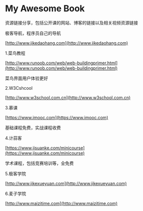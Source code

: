 # My Awesome Book

资源链接分享，包括公开课的网站、博客的链接以及相关视频资源链接

极客导航，程序员自己的导航

[http://www.jikedaohang.com](http://www.jikedaohang.com)

  


1.菜鸟教程

[http://www.runoob.com/web/web-buildingprimer.html](http://www.runoob.com/web/web-buildingprimer.html)

菜鸟界面用户体验更好

2.W3Cshcool

[http://www.w3school.com.cn](http://www.w3school.com.cn)

3.慕课

[https://www.imooc.com](https://www.imooc.com)

基础课程免费，实战课程收费

4.计蒜客

[https://www.jisuanke.com/minicourse](https://www.jisuanke.com/minicourse)

学术课程，包括竞赛培训等，全免费

5.极客学院

[http://www.jikexueyuan.com](http://www.jikexueyuan.com)

6.麦子学院

[http://www.maizitime.com](http://www.maizitime.com)

  


